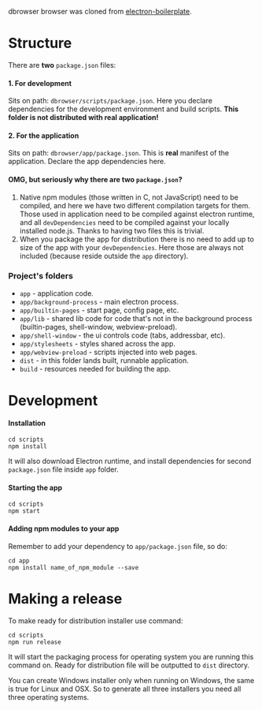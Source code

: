 dbrowser browser was cloned from [electron-boilerplate](https://github.com/szwacz/electron-boilerplate).

# Structure

There are **two** `package.json` files:  

#### 1. For development
Sits on path: `dbrowser/scripts/package.json`. Here you declare dependencies for the development environment and build scripts. **This folder is not distributed with real application!**

#### 2. For the application
Sits on path: `dbrowser/app/package.json`. This is **real** manifest of the application. Declare the app dependencies here.

#### OMG, but seriously why there are two `package.json`?
1. Native npm modules (those written in C, not JavaScript) need to be compiled, and here we have two different compilation targets for them. Those used in application need to be compiled against electron runtime, and all `devDependencies` need to be compiled against your locally installed node.js. Thanks to having two files this is trivial.
2. When you package the app for distribution there is no need to add up to size of the app with your `devDependencies`. Here those are always not included (because reside outside the `app` directory).

### Project's folders

- `app` - application code.
- `app/background-process` - main electron process.
- `app/builtin-pages` - start page, config page, etc.
- `app/lib` - shared lib code for code that's not in the background process (builtin-pages, shell-window, webview-preload).
- `app/shell-window` - the ui controls code (tabs, addressbar, etc).
- `app/stylesheets` - styles shared across the app.
- `app/webview-preload` - scripts injected into web pages.
- `dist` - in this folder lands built, runnable application.
- `build` - resources needed for building the app.


# Development

#### Installation

```
cd scripts
npm install
```
It will also download Electron runtime, and install dependencies for second `package.json` file inside `app` folder.

#### Starting the app

```
cd scripts
npm start
```

#### Adding npm modules to your app

Remember to add your dependency to `app/package.json` file, so do:
```
cd app
npm install name_of_npm_module --save
```

# Making a release


To make ready for distribution installer use command:
```
cd scripts
npm run release
```
It will start the packaging process for operating system you are running this command on. Ready for distribution file will be outputted to `dist` directory.

You can create Windows installer only when running on Windows, the same is true for Linux and OSX. So to generate all three installers you need all three operating systems.
